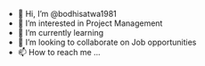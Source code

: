 - 👋 Hi, I’m @bodhisatwa1981
- 👀 I’m interested in Project Management
- 🌱 I’m currently learning 
- 💞️ I’m looking to collaborate on Job opportunities
- 📫 How to reach me ...

<!---
bodhisatwa1981/bodhisatwa1981 is a ✨ special ✨ repository because its `README.md` (this file) appears on your GitHub profile.
You can click the Preview link to take a look at your changes.
--->
